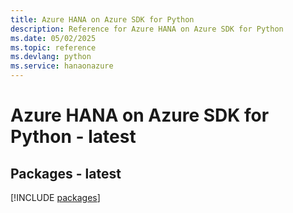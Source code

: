 ```yaml
---
title: Azure HANA on Azure SDK for Python
description: Reference for Azure HANA on Azure SDK for Python
ms.date: 05/02/2025
ms.topic: reference
ms.devlang: python
ms.service: hanaonazure
---
```

# Azure HANA on Azure SDK for Python - latest
## Packages - latest
[!INCLUDE [packages](hana-on-azure-index.md)]